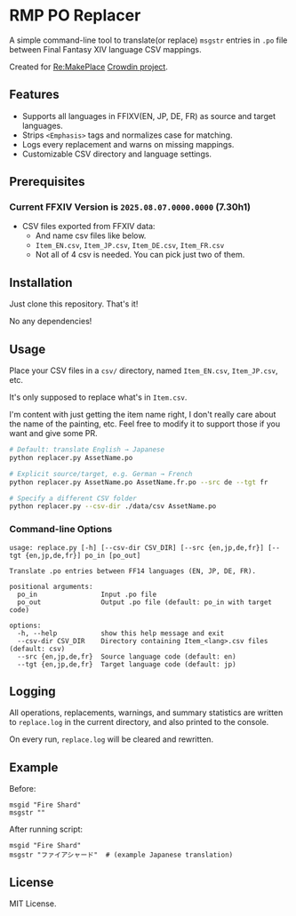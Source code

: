 # RMP PO Replacer

A simple command-line tool to translate(or replace) `msgstr` entries in `.po` file between Final Fantasy XIV language CSV mappings.

Created for [Re:MakePlace](https://github.com/RemakePlace/app) [Crowdin project](https://crowdin.com/project/re-makeplace).

## Features

-   Supports all languages in FFIXV(EN, JP, DE, FR) as source and target languages.
-   Strips `<Emphasis>` tags and normalizes case for matching.
-   Logs every replacement and warns on missing mappings.
-   Customizable CSV directory and language settings.

## Prerequisites

### Current FFXIV Version is `2025.08.07.0000.0000` (7.30h1)

-   CSV files exported from FFXIV data:
    -   And name csv files like below.
    -   `Item_EN.csv`, `Item_JP.csv`, `Item_DE.csv`, `Item_FR.csv`
    -   Not all of 4 csv is needed. You can pick just two of them.

## Installation

Just clone this repository. That's it!

No any dependencies!

## Usage

Place your CSV files in a `csv/` directory, named `Item_EN.csv`, `Item_JP.csv`, etc.

It's only supposed to replace what's in `Item.csv`.

I'm content with just getting the item name right, I don't really care about the name of the painting, etc.
Feel free to modify it to support those if you want and give some PR.

```bash
# Default: translate English → Japanese
python replacer.py AssetName.po

# Explicit source/target, e.g. German → French
python replacer.py AssetName.po AssetName.fr.po --src de --tgt fr

# Specify a different CSV folder
python replacer.py --csv-dir ./data/csv AssetName.po
```

### Command-line Options

```
usage: replace.py [-h] [--csv-dir CSV_DIR] [--src {en,jp,de,fr}] [--tgt {en,jp,de,fr}] po_in [po_out]

Translate .po entries between FF14 languages (EN, JP, DE, FR).

positional arguments:
  po_in                Input .po file
  po_out               Output .po file (default: po_in with target code)

options:
  -h, --help           show this help message and exit
  --csv-dir CSV_DIR    Directory containing Item_<lang>.csv files (default: csv)
  --src {en,jp,de,fr}  Source language code (default: en)
  --tgt {en,jp,de,fr}  Target language code (default: jp)
```

## Logging

All operations, replacements, warnings, and summary statistics are written to `replace.log` in the current directory, and also printed to the console.

On every run, `replace.log` will be cleared and rewritten.

## Example

Before:

```po
msgid "Fire Shard"
msgstr ""
```

After running script:

```po
msgid "Fire Shard"
msgstr "ファイアシャード"  # (example Japanese translation)
```

## License

MIT License.
